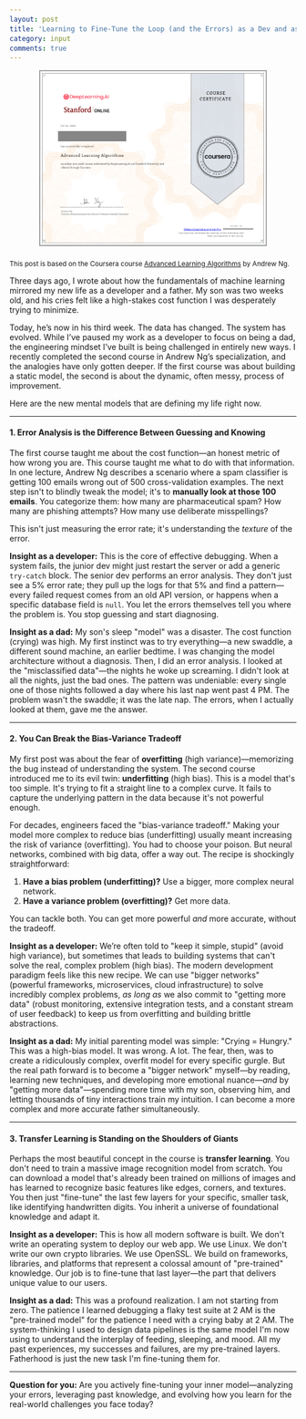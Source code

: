 ```yaml
---
layout: post
title: 'Learning to Fine-Tune the Loop (and the Errors) as a Dev and as a Dad'
category: input
comments: true
---
```

<p align="center">
  <img src="/assets/certs/ml02.png" alt="Course Certificate" width="400">
</p>
<sub> This post is based on the Coursera course <a href="https://www.coursera.org/learn/advanced-learning-algorithms/" target="_blank">Advanced Learning Algorithms</a> by Andrew Ng. </sub>

<br>

Three days ago, I wrote about how the fundamentals of machine learning mirrored my new life as a developer and a father. My son was two weeks old, and his cries felt like a high-stakes cost function I was desperately trying to minimize.

Today, he’s now in his third week. The data has changed. The system has evolved. While I’ve paused my work as a developer to focus on being a dad, the engineering mindset I’ve built is being challenged in entirely new ways. I recently completed the second course in Andrew Ng’s specialization, and the analogies have only gotten deeper. If the first course was about building a static model, the second is about the dynamic, often messy, process of improvement.

Here are the new mental models that are defining my life right now.

---

#### 1. Error Analysis is the Difference Between Guessing and Knowing

The first course taught me about the cost function—an honest metric of how wrong you are. This course taught me what to do with that information. In one lecture, Andrew Ng describes a scenario where a spam classifier is getting 100 emails wrong out of 500 cross-validation examples. The next step isn't to blindly tweak the model; it's to **manually look at those 100 emails**. You categorize them: how many are pharmaceutical spam? How many are phishing attempts? How many use deliberate misspellings?

This isn't just measuring the error rate; it's understanding the *texture* of the error.

**Insight as a developer:** This is the core of effective debugging. When a system fails, the junior dev might just restart the server or add a generic `try-catch` block. The senior dev performs an error analysis. They don't just see a 5% error rate; they pull up the logs for that 5% and find a pattern—every failed request comes from an old API version, or happens when a specific database field is `null`. You let the errors themselves tell you where the problem is. You stop guessing and start diagnosing.

**Insight as a dad:** My son's sleep "model" was a disaster. The cost function (crying) was high. My first instinct was to try everything—a new swaddle, a different sound machine, an earlier bedtime. I was changing the model architecture without a diagnosis. Then, I did an error analysis. I looked at the "misclassified data"—the nights he woke up screaming. I didn't look at all the nights, just the bad ones. The pattern was undeniable: every single one of those nights followed a day where his last nap went past 4 PM. The problem wasn't the swaddle; it was the late nap. The errors, when I actually looked at them, gave me the answer.

---

#### 2. You Can Break the Bias-Variance Tradeoff

My first post was about the fear of **overfitting** (high variance)—memorizing the bug instead of understanding the system. The second course introduced me to its evil twin: **underfitting** (high bias). This is a model that's too simple. It's trying to fit a straight line to a complex curve. It fails to capture the underlying pattern in the data because it's not powerful enough.

For decades, engineers faced the "bias-variance tradeoff." Making your model more complex to reduce bias (underfitting) usually meant increasing the risk of variance (overfitting). You had to choose your poison. But neural networks, combined with big data, offer a way out. The recipe is shockingly straightforward:

1.  **Have a bias problem (underfitting)?** Use a bigger, more complex neural network.
2.  **Have a variance problem (overfitting)?** Get more data.

You can tackle both. You can get more powerful *and* more accurate, without the tradeoff.

**Insight as a developer:** We’re often told to "keep it simple, stupid" (avoid high variance), but sometimes that leads to building systems that can't solve the real, complex problem (high bias). The modern development paradigm feels like this new recipe. We can use "bigger networks" (powerful frameworks, microservices, cloud infrastructure) to solve incredibly complex problems, *as long as* we also commit to "getting more data" (robust monitoring, extensive integration tests, and a constant stream of user feedback) to keep us from overfitting and building brittle abstractions.

**Insight as a dad:** My initial parenting model was simple: "Crying = Hungry." This was a high-bias model. It was wrong. A lot. The fear, then, was to create a ridiculously complex, overfit model for every specific gurgle. But the real path forward is to become a "bigger network" myself—by reading, learning new techniques, and developing more emotional nuance—*and* by "getting more data"—spending more time with my son, observing him, and letting thousands of tiny interactions train my intuition. I can become a more complex and more accurate father simultaneously.

---

#### 3. Transfer Learning is Standing on the Shoulders of Giants

Perhaps the most beautiful concept in the course is **transfer learning**. You don't need to train a massive image recognition model from scratch. You can download a model that's already been trained on millions of images and has learned to recognize basic features like edges, corners, and textures. You then just "fine-tune" the last few layers for your specific, smaller task, like identifying handwritten digits. You inherit a universe of foundational knowledge and adapt it.

**Insight as a developer:** This is how all modern software is built. We don't write an operating system to deploy our web app. We use Linux. We don't write our own crypto libraries. We use OpenSSL. We build on frameworks, libraries, and platforms that represent a colossal amount of "pre-trained" knowledge. Our job is to fine-tune that last layer—the part that delivers unique value to our users.

**Insight as a dad:** This was a profound realization. I am not starting from zero. The patience I learned debugging a flaky test suite at 2 AM is the "pre-trained model" for the patience I need with a crying baby at 2 AM. The system-thinking I used to design data pipelines is the same model I'm now using to understand the interplay of feeding, sleeping, and mood. All my past experiences, my successes and failures, are my pre-trained layers. Fatherhood is just the new task I'm fine-tuning them for.

---

**Question for you:** Are you actively fine-tuning your inner model—analyzing your errors, leveraging past knowledge, and evolving how you learn for the real-world challenges you face today?